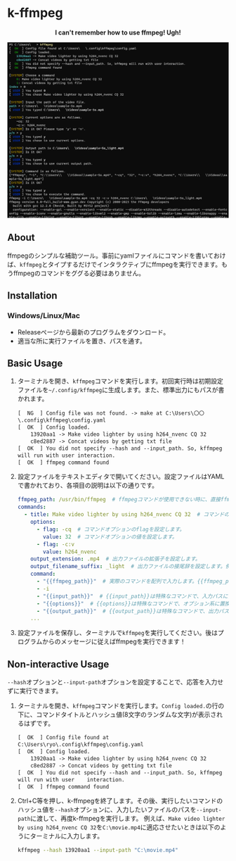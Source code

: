 # k-ffmpeg
<p align="center">
  <b>I can't remember how to use ffmpeg! Ugh!</b>
</p>

![Alt text](doc/head.png)

## About
ffmpegのシンプルな補助ツール。事前にyamlファイルにコマンドを書いておけば、`kffmpeg`とタイプするだけでインタラクティブにffmpegを実行できます。もうffmpegのコマンドをググる必要はありません。

## Installation
### Windows/Linux/Mac
- Releaseページから最新のプログラムをダウンロード。
- 適当な所に実行ファイルを置き、パスを通す。

## Basic Usage
1. ターミナルを開き、`kffmpeg`コマンドを実行します。初回実行時は初期設定ファイルを`~/.config/kffmpeg`に生成します。また、標準出力にもパスが書かれます。

    ```
    [  NG  ] Config file was not found. -> make at C:\Users\〇〇\.config\kffmpeg\config.yaml
    [  OK  ] Config loaded.
        13920aa1 -> Make video lighter by using h264_nvenc CQ 32
        c8ed2887 -> Concat videos by getting txt file
    [  OK  ] You did not specify --hash and --input_path. So, kffmpeg will run with user interaction.
    [  OK  ] ffmpeg command found
    ```

2. 設定ファイルをテキストエディタで開いてください。設定ファイルはYAMLで書かれており、各項目の説明は以下の通りです。

    ```yaml
    ffmpeg_path: /usr/bin/ffmpeg  # ffmpegコマンドが使用できない時に、直接ffmpeg実行ファイルのパスを設定できます。
    commands:
      - title: Make video lighter by using h264_nvenc CQ 32  # コマンドの短い説明です。
        options:
          - flag: -cq  # コマンドオプションのflagを設定します。
            value: 32  # コマンドオプションの値を設定します。
          - flag: -c:v
            value: h264_nvenc
        output_extension: .mp4  # 出力ファイルの拡張子を設定します。
        output_filename_suffix: _light  # 出力ファイルの接尾辞を設定します。例えば入力ファイル名がinput.mp4の時、出力ファイル名はinput_light.mp4になります。
        command:
          - "{{ffmpeg_path}}"  # 実際のコマンドを配列で入力します。{{ffmpeg_path}}は特殊なコマンドで、実行時に実行ファイル名に置換されます。必須です。
          - -i
          - "{{input_path}}"  # {{input_path}}は特殊なコマンドで、入力パスに置換されます。必須です。
          - "{{options}}"  # {{options}}は特殊なコマンドで、オプション系に置換されます。必須です。
          - "{{output_path}}"  # {{output_path}}は特殊なコマンドで、出力パスに置換されます。必須です。
        ...
    ```

3. 設定ファイルを保存し、ターミナルで`kffmpeg`を実行してください。後はプログラムからのメッセージに従えばffmpegを実行できます！

## Non-interactive Usage
`--hash`オプションと`--input-path`オプションを設定することで、応答を入力せずに実行できます。

1. ターミナルを開き、`kffmpeg`コマンドを実行します。`Config loaded.`の行の下に、コマンドタイトルとハッシュ値(8文字のランダムな文字)が表示されるはずです。

    ```
    [  OK  ] Config file found at C:\Users\ryo\.config\kffmpeg\config.yaml
    [  OK  ] Config loaded.
        13920aa1 -> Make video lighter by using h264_nvenc CQ 32
        c8ed2887 -> Concat videos by getting txt file
    [  OK  ] You did not specify --hash and --input_path. So, kffmpeg will run with user    interaction.
    [  OK  ] ffmpeg command found
    ```

2. Ctrl+C等を押し、k-ffmpegを終了します。その後、実行したいコマンドのハッシュ値を`--hash`オプションに、入力したいファイルのパスを`--input-path`に渡して、再度k-ffmpegを実行します。
   例えば、`Make video lighter by using h264_nvenc CQ 32`を`C:\movie.mp4`に適応させたいときは以下のようにターミナルに入力します。

    ```sh
    kffmpeg --hash 13920aa1 --input-path "C:\movie.mp4"
    ```